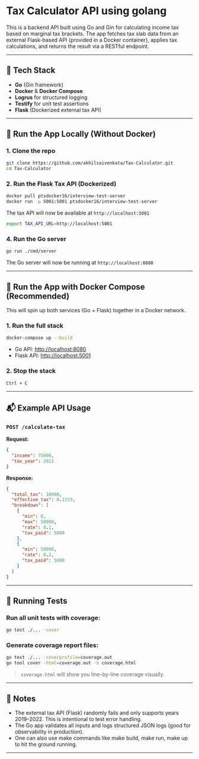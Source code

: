 # Tax Calculator API using golang

This is a backend API built using Go and Gin for calculating income tax based on marginal tax brackets. The app fetches tax slab data from an external Flask-based API (provided in a Docker container), applies tax calculations, and returns the result via a RESTful endpoint.

---

## 🔧 Tech Stack

- **Go** (Gin framework)
- **Docker** & **Docker Compose**
- **Logrus** for structured logging
- **Testify** for unit test assertions
- **Flask** (Dockerized external tax API)

---

## 🚀 Run the App Locally (Without Docker)

### 1. Clone the repo

```bash
git clone https://github.com/akhilsaivenkata/Tax-Calculator.git
cd Tax-Calculator
```

### 2. Run the Flask Tax API (Dockerized)

```bash
docker pull ptsdocker16/interview-test-server
docker run -p 5001:5001 ptsdocker16/interview-test-server
```

The tax API will now be available at `http://localhost:5001`

```bash
export TAX_API_URL=http://localhost:5001
```

### 4. Run the Go server

```bash
go run ./cmd/server
```

The Go server will now be running at `http://localhost:8080`

---

## 🐳 Run the App with Docker Compose (Recommended)

This will spin up both services (Go + Flask) together in a Docker network.

### 1. Run the full stack

```bash
docker-compose up --build
```

- Go API: [http://localhost:8080](http://localhost:8080)
- Flask API: [http://localhost:5001](http://localhost:5001)

### 2. Stop the stack

```bash
Ctrl + C
```

---

## 📬 Example API Usage

### `POST /calculate-tax`

**Request:**

```json
{
  "income": 75000,
  "tax_year": 2022
}
```

**Response:**

```json
{
  "total_tax": 10000,
  "effective_tax": 0.1333,
  "breakdown": [
    {
      "min": 0,
      "max": 50000,
      "rate": 0.1,
      "tax_paid": 5000
    },
    {
      "min": 50000,
      "rate": 0.2,
      "tax_paid": 5000
    }
  ]
}
```

---

## 🧪 Running Tests

### Run all unit tests with coverage:

```bash
go test ./... -cover
```

### Generate coverage report files:

```bash
go test ./... -coverprofile=coverage.out
go tool cover -html=coverage.out -o coverage.html
```

> `coverage.html` will show you line-by-line coverage visually.

---


## 🧠 Notes

- The external tax API (Flask) randomly fails and only supports years 2019–2022. This is intentional to test error handling.
- The Go app validates all inputs and logs structured JSON logs (good for observability in production).
- One can also use make commands like make build, make run, make up to hit the ground running.

---


